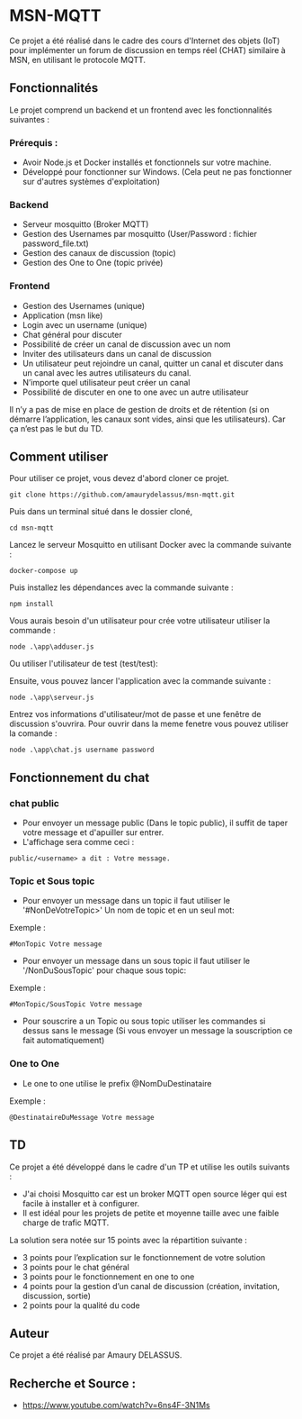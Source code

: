 # MSN-MQTT

Ce projet a été réalisé dans le cadre des cours d'Internet des objets (IoT) pour implémenter un forum de discussion en temps réel (CHAT) similaire à MSN, en utilisant le protocole MQTT.

## Fonctionnalités

Le projet comprend un backend et un frontend avec les fonctionnalités suivantes :

### Prérequis :
- Avoir Node.js et Docker installés et fonctionnels sur votre machine.
- Développé pour fonctionner sur Windows. (Cela peut ne pas fonctionner sur d'autres systèmes d'exploitation)

### Backend

- Serveur mosquitto (Broker MQTT)
- Gestion des Usernames par mosquitto (User/Password : fichier password_file.txt)
- Gestion des canaux de discussion (topic)
- Gestion des One to One (topic privée)

### Frontend

- Gestion des Usernames (unique)
- Application (msn like)
- Login avec un username (unique)
- Chat général pour discuter
- Possibilité de créer un canal de discussion avec un nom
- Inviter des utilisateurs dans un canal de discussion
- Un utilisateur peut rejoindre un canal, quitter un canal et discuter dans un canal avec les autres utilisateurs du canal.
- N’importe quel utilisateur peut créer un canal
- Possibilité de discuter en one to one avec un autre utilisateur

Il n’y a pas de mise en place de gestion de droits et de rétention (si on démarre l’application, les canaux sont vides, ainsi que les utilisateurs). Car ça n’est pas le but du TD.

## Comment utiliser

Pour utiliser ce projet, vous devez d'abord cloner ce projet.
```
git clone https://github.com/amaurydelassus/msn-mqtt.git
```
Puis dans un terminal situé dans le dossier cloné,
```
cd msn-mqtt
```
Lancez le serveur Mosquitto en utilisant Docker avec la commande suivante :
```
docker-compose up
```
Puis installez les dépendances avec la commande suivante :
```
npm install
```
Vous aurais besoin d'un utilisateur pour crée votre utilisateur utiliser la commande :
```
node .\app\adduser.js
```
Ou utiliser l'utilisateur de test (test/test): 

Ensuite, vous pouvez lancer l'application avec la commande suivante :
```
node .\app\serveur.js
```
Entrez vos informations d'utilisateur/mot de passe et une fenêtre de discussion s'ouvrira.
Pour ouvrir dans la meme fenetre vous pouvez utiliser la comande : 
```
node .\app\chat.js username password
```
## Fonctionnement du chat
### chat public
- Pour envoyer un message public (Dans le topic public), il suffit de taper votre message et d'apuiller sur entrer.
- L'affichage sera comme ceci :
```
public/<username> a dit : Votre message.
```
### Topic et Sous topic
- Pour envoyer un message dans un topic il faut utiliser le '#NonDeVotreTopic>' Un nom de topic et en un seul mot:

Exemple : 
```
#MonTopic Votre message
```

- Pour envoyer un message dans un sous topic il faut utiliser le '/NonDuSousTopic' pour chaque sous topic:

Exemple :
```
#MonTopic/SousTopic Votre message
```
- Pour souscrire a un Topic ou sous topic utiliser les commandes si dessus sans le message (Si vous envoyer un message la souscription ce fait automatiquement)

### One to One

- Le one to one utilise le prefix @NomDuDestinataire

Exemple : 
```
@DestinataireDuMessage Votre message
```


## TD

Ce projet a été développé dans le cadre d'un TP et utilise les outils suivants :

- J'ai choisi Mosquitto car est un broker MQTT open source léger qui est facile à installer et à configurer. 
- Il est idéal pour les projets de petite et moyenne taille avec une faible charge de trafic MQTT.


La solution sera notée sur 15 points avec la répartition suivante :

- 3 points pour l’explication sur le fonctionnement de votre solution
- 3 points pour le chat général
- 3 points pour le fonctionnement en one to one
- 4 points pour la gestion d’un canal de discussion (création, invitation, discussion, sortie)
- 2 points pour la qualité du code

## Auteur

Ce projet a été réalisé par Amaury DELASSUS.

## Recherche et Source :

- https://www.youtube.com/watch?v=6ns4F-3N1Ms

